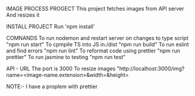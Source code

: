 IMAGE PROCESS PROGECT
This project fetches images from API server 
And resizes it 

INSTALL PROJECT
Run 'npm install'

COMNANDS
To run nodemon and restart server on changes to type script "npm run start"
To cpmpile TS into JS in./dist "npm run build"
To run eslint and find errors "npm run lint"
To reformat code using prettier "npm run prettier"
To run jasmine to testing "npm run test"

API - URL 
The port is 3000
To resize images "http://localhost:3000/img?name=<image-name.extension>&width=<number>&height=<number>

NOTE:- I have a proplem with prettier 